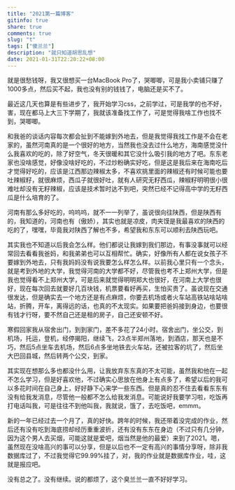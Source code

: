 ```yaml
---
title: "2021第一篇博客"
gitinfo: true
share: true
comments: true
slug: "t"
tags: ["傻兰兰"]
description: "就只知道胡思乱想"
date: 2021-01-31T22:20:22+08:00
---
```


就是很愁钱呀，我又很想买一台MacBook Pro了，哭唧唧，可是我小卖铺只赚了1000多点，然后买不起，我也没有别的钱钱了，电脑还是买不了。

最近这几天也算是有些进步了，我开始学习css，之前学过，可是我学的也不好，害，现在都马上大三下学期了，我就该准备找工作了，可是觉得我啥工作也找不到，哭唧唧。

和我爸的谈话内容每次都会扯到不能嫁到外地去，但是我觉得我找工作是不会在老家的，虽然河南真的是一个很好的地方，当然我也没去过什么地方，海南感觉没什么我喜欢的吃的，除了好空气，冬天很暖和其它没什么吸引我的地方了吧。东东老家也没啥感觉，好像没啥好吃的，不过炒粉确实好吃，但是这是我后来在海南吃后才觉得好吃的，应该是江西那边辣椒太多，不喜欢挑里面的辣椒还有时候可能也要吐辣椒籽，就很麻烦，西瓜子就很好吐，就有人研究无籽西瓜，辣椒籽明明很小很难吐却没有无籽辣椒，应该是技术暂时达不到吧，突然已经不记得高中学的无籽西瓜是什么培育的了。

河南有那么多好吃的，呜呜呜，就不一一列举了，虽说很向往陕西，但是陕西有的，我知道的，河南也有（傲娇），其实也就是凉皮，肉夹馍是我最喜欢的陕西的吃的了，嘿嘿，毕竟我对陕西了解也不多，希望我和东东可以顺利去陕西玩吧。

其实我也不知道以后我会怎么样。他们都说让我嫁到我们那边，有事没事就可以经常回去看看我爸妈，和我弟弟也可以互相帮忙。确实，好像所有人都在说女孩子不要嫁到外地去，只有我妈妈没有说我要怎么样怎么样。以前我心里只有一个念头，就是考到外地的大学，我觉得河南的大学都不好，尽管我也考不上郑州大学，但是我也觉得看不上郑州大学，可是后来就觉得明明郑大也很好，在河南上大学也很好，现在每次回去就要好几百块钱，机票要看好再买，生怕买贵了。虽说现在交通很发达，但是确实去一个地方还是有点麻烦，你要去机场或者火车站高铁站啥站啥站，折腾，开车，离得远的话，也真的不太现实。如果要把爸妈接到身边，也要很有钱才行呀，要不然自己还是租的房子，自己还安顿不好。

寒假回家我从宿舍出门，到到家门，差不多花了24小时。宿舍出门，坐公交，到机场，托运，登机，经停揭阳，继续飞，23点半郑州落地，到酒店，那天也是不巧，然后5点坐车去机场，然后6点多坐地铁去火车站，还被拉客的坑了，然后坐大巴回县城，然后转两个公交，到家。

其实现在想那么多也都没什么用，让我放弃东东真的不太可能，虽然我和他在一起不怎么学习，但是好喜欢他，不过确实心思放在他身上有点多了，希望以后的我可以多花时间在自己身上，好好静下心来学一些东西。但是真的忍不住去看看东东有没有给我发消息，尽管他一般都不怎么给我发消息。可能说好我要学习啦，吃饭再打电话叫我，可是往往不到他叫我，我就说，饿了，去吃饭吧，emmm。

新的一年已经过去一个月了，真的好快。跨年的时候，我还带着没完成的作业，然后还有没有吃到海底捞却经历重重波折，还有没有东东在身边（不过只有几分钟，因为这个男人去买烟，可能这就是爱吧，烟当然是他的最爱）来到了2021。嗯，虽然现在没啥高兴的事可以分享，但是以后也不一定有高兴的事情分享呀，除非我数据库过了，不过我觉得它99.99%挂了，对，我的作业就是数据库作业，哇，这就是报应吧。

没有总之了。没有继续。说的都烦了，这个臭兰兰一直不好好学习。